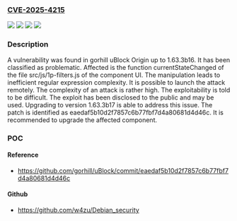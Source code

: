 ### [CVE-2025-4215](https://cve.mitre.org/cgi-bin/cvename.cgi?name=CVE-2025-4215)
![](https://img.shields.io/static/v1?label=Product&message=uBlock%20Origin&color=blue)
![](https://img.shields.io/static/v1?label=Version&message=%3D%201.63.3b16%20&color=brighgreen)
![](https://img.shields.io/static/v1?label=Vulnerability&message=Inefficient%20Regular%20Expression%20Complexity&color=brighgreen)
![](https://img.shields.io/static/v1?label=Vulnerability&message=Resource%20Consumption&color=brighgreen)

### Description

A vulnerability was found in gorhill uBlock Origin up to 1.63.3b16. It has been classified as problematic. Affected is the function currentStateChanged of the file src/js/1p-filters.js of the component UI. The manipulation leads to inefficient regular expression complexity. It is possible to launch the attack remotely. The complexity of an attack is rather high. The exploitability is told to be difficult. The exploit has been disclosed to the public and may be used. Upgrading to version 1.63.3b17 is able to address this issue. The patch is identified as eaedaf5b10d2f7857c6b77fbf7d4a80681d4d46c. It is recommended to upgrade the affected component.

### POC

#### Reference
- https://github.com/gorhill/uBlock/commit/eaedaf5b10d2f7857c6b77fbf7d4a80681d4d46c

#### Github
- https://github.com/w4zu/Debian_security

